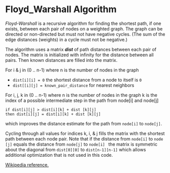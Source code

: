 
# Floyd_Warshall Algorithm

*Floyd-Warshall* is a recursive algorithm for finding the shortest path, if one exists, between each pair of nodes on a weighted graph. The graph can be directed or non-directed but must not have negative cycles. (The sum of the edge distances (weights) in a cycle must not be negative.)

The algorithm uses a matrix ***dist*** of path distances between each pair of nodes. The matrix is initialized with infinity for the distance between all pairs. Then known distances are filled into the matrix.

For i & j in (0 .. n-1) where n is the number of nodes in the graph

 - `dist[i][i] = 0`  the shortest distance from a node to itself is `0`
 - `dist[[i][j] = known_pair_distance` for nearest neighbors

For i,  j, k in (0 .. n-1) where n is the number of nodes in the graph
k is the index of a possible intermediate step in the path from node[i] and node[j]

    if dist[i][j] > dist[i][k] + dist [k][j]
    then dist[i][j] = dist[i][k] + dist [k][j]
which improves the distance estimate for the path from `node[i]` to `node[j]`.

Cycling through all values for indices k, i, & j fills the matrix with the shortest path between each node pair. Note that if the distance from `node[i]` to `node [j]` equals the distance from `node[j]` to `node[i] ` the matrix is symmetric about the diagonal from `dist[0][0]` to `dist[n-1][n-1]` which allows additional optimization that is not used in this code.

[Wikipedia reference.](https://en.wikipedia.org/wiki/Floyd%E2%80%93Warshall_algorithm)
